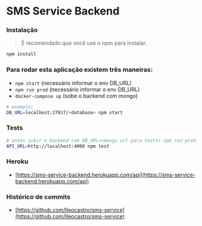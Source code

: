 # SMS Service Backend

### Instalação

> É recomendado que você use o npm para instalar.

```bash
npm install
```
### Para rodar esta aplicação existem três maneiras:

- `npm start` (necessário informar o env DB_URL)
- `npm run prod` (necessário informar o env DB_URL)
- `docker-compose up` (sobe o backend com mongo)

```bash
# exemplo:
DB_URL=localhost:27017/<database> npm start
```

### Tests
```bash
# antes subir o backend com DB_URL=<mongo url para tests> npm run prod
API_URL=http://localhost:4000 npm test
```

### Heroku
- [https://sms-service-backend.herokuapp.com/api](https://sms-service-backend.herokuapp.com/api)

### Histórico de commits
- [https://github.com/lleocastro/sms-service](https://github.com/lleocastro/sms-service)
